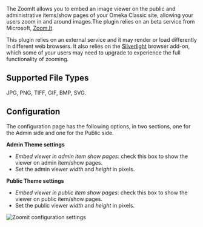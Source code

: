 The ZoomIt allows you to embed an image viewer on the public and administrative items/show pages of your Omeka Classic site, allowing your users zoom in and around images.The plugin relies on an beta service from Microsoft, [Zoom.It](http://zoom.it/).

This plugin relies on an external service and it may render or load differently in different web browsers. It also relies on the [Silverlight](http://www.silverlight.net/) browser add-on, which some of your users may need to upgrade to experience the full functionality of zooming.

Supported File Types
-------------------------------------------------------
JPG, PNG, TIFF, GIF, BMP, SVG.

Configuration
----------------------------------------------------------
The configuration page has the following options, in two sections, one for the Admin side and one for the Public side.

**Admin Theme settings**

- *Embed viewer in admin item show pages*: check this box to show the viewer on admin item/show pages.
- Set the admin viewer *width* and *height* in pixels.

**Public Theme settings**

- *Embed viewer in public item show pages*: check this box to show the viewer on public item/show pages.
- Set the public viewer *width* and *height* in pixels.

![Zoomit configuration settings](../doc_files/plugin_images/zoomitConfig)
